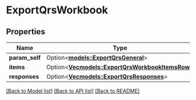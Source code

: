 # ExportQrsWorkbook

## Properties

Name | Type | Description | Notes
------------ | ------------- | ------------- | -------------
**param_self** | Option<[**models::ExportQrsGeneral**](ExportQrsGeneral.md)> |  | [optional]
**items** | Option<[**Vec<models::ExportQrsWorkbookItemsRow>**](ExportQrsWorkbookItemsRow.md)> |  | [optional]
**responses** | Option<[**Vec<models::ExportQrsResponses>**](ExportQrsResponses.md)> |  | [optional]

[[Back to Model list]](../README.md#documentation-for-models) [[Back to API list]](../README.md#documentation-for-api-endpoints) [[Back to README]](../README.md)


